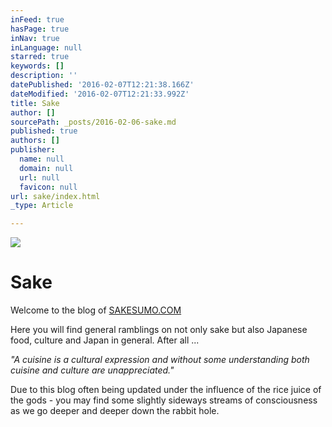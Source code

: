 ```yaml
---
inFeed: true
hasPage: true
inNav: true
inLanguage: null
starred: true
keywords: []
description: ''
datePublished: '2016-02-07T12:21:38.166Z'
dateModified: '2016-02-07T12:21:33.992Z'
title: Sake
author: []
sourcePath: _posts/2016-02-06-sake.md
published: true
authors: []
publisher:
  name: null
  domain: null
  url: null
  favicon: null
url: sake/index.html
_type: Article

---
```

![](https://the-grid-user-content.s3-us-west-2.amazonaws.com/38df230b-bbd5-47b9-a297-f0e53c4a24b9.png)

# Sake

Welcome to the blog of [SAKESUMO.COM][0]

Here you will find general ramblings on not only sake but also Japanese food, culture and Japan in general. After all ...

_"A cuisine is a cultural expression and without some understanding both cuisine and culture are unappreciated."_

Due to this blog often being updated under the influence of the rice juice of the gods - you may find some slightly sideways streams of consciousness as we go deeper and deeper down the rabbit hole. 

[0]: https://sakesumo.com/